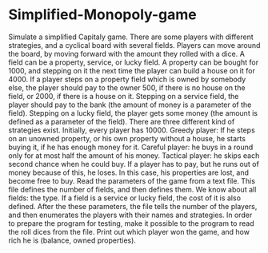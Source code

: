 # Simplified-Monopoly-game


Simulate a simplified Capitaly game. There are some players with different strategies, and a
cyclical board with several fields. Players can move around the board, by moving forward with
the amount they rolled with a dice. A field can be a property, service, or lucky field.
A property can be bought for 1000, and stepping on it the next time the player can build a house
on it for 4000. If a player steps on a property field which is owned by somebody else, the player
should pay to the owner 500, if there is no house on the field, or 2000, if there is a house on it.
Stepping on a service field, the player should pay to the bank (the amount of money is a
parameter of the field). Stepping on a lucky field, the player gets some money (the amount is
defined as a parameter of the field). There are three different kind of strategies exist. Initially,
every player has 10000.
Greedy player: If he steps on an unowned property, or his own property without a house, he
starts buying it, if he has enough money for it.
Careful player: he buys in a round only for at most half the amount of his money.
Tactical player: he skips each second chance when he could buy.
If a player has to pay, but he runs out of money because of this, he loses. In this case, his
properties are lost, and become free to buy.
Read the parameters of the game from a text file. This file defines the number of fields, and then
defines them. We know about all fields: the type. If a field is a service or lucky field, the cost of it
is also defined. After the these parameters, the file tells the number of the players, and then
enumerates the players with their names and strategies.
In order to prepare the program for testing, make it possible to the program to read the roll dices
from the file.
Print out which player won the game, and how rich he is (balance, owned properties). 

